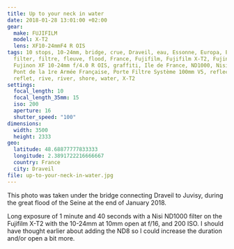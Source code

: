 ```yaml
---
title: Up to your neck in water
date: 2018-01-28 13:01:00 +02:00
gear:
  make: FUJIFILM
  model: X-T2
  lens: XF10-24mmF4 R OIS
tags: 10 stops, 10-24mm, bridge, crue, Draveil, eau, Essonne, Europa, Europe,
  filter, filtre, fleuve, flood, France, Fujifilm, Fujifilm X-T2, Fujinon,
  Fujinon XF 10-24mm f/4.0 R OIS, graffiti, Ile de France, ND1000, Nisi, pont,
  Pont de la 1re Armée Française, Porte Filtre Système 100mm V5, reflection,
  reflet, rive, river, shore, water, X-T2
settings:
  focal_length: 10
  focal_length_35mm: 15
  iso: 200
  aperture: 16
  shutter_speed: "100"
dimensions:
  width: 3500
  height: 2333
geo:
  latitude: 48.68877777833333
  longitude: 2.3891722216666667
  country: France
  city: Draveil
file: up-to-your-neck-in-water.jpg
---
```


This photo was taken under the bridge connecting Draveil to Juvisy, during the great flood of the Seine at the end of January 2018.

Long exposure of 1 minute and 40 seconds with a Nisi ND1000 filter on the Fujifilm X-T2 with the 10-24mm at 10mm open at f/16, and 200 ISO. I should have thought earlier about adding the ND8 so I could increase the duration and/or open a bit more.
